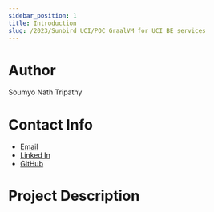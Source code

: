```yaml
---
sidebar_position: 1
title: Introduction
slug: /2023/Sunbird UCI/POC GraalVM for UCI BE services
---
```


# Author
Soumyo Nath Tripathy

# Contact Info
- [Email](mailto:soumyonath25@gmail.com)
- [Linked In](https://www.linkedin.com/in/soumyo-nath-tripathy-55b366208/)
- [GitHub](https://github.com/SoumyoNathTripathy)

# Project Description

